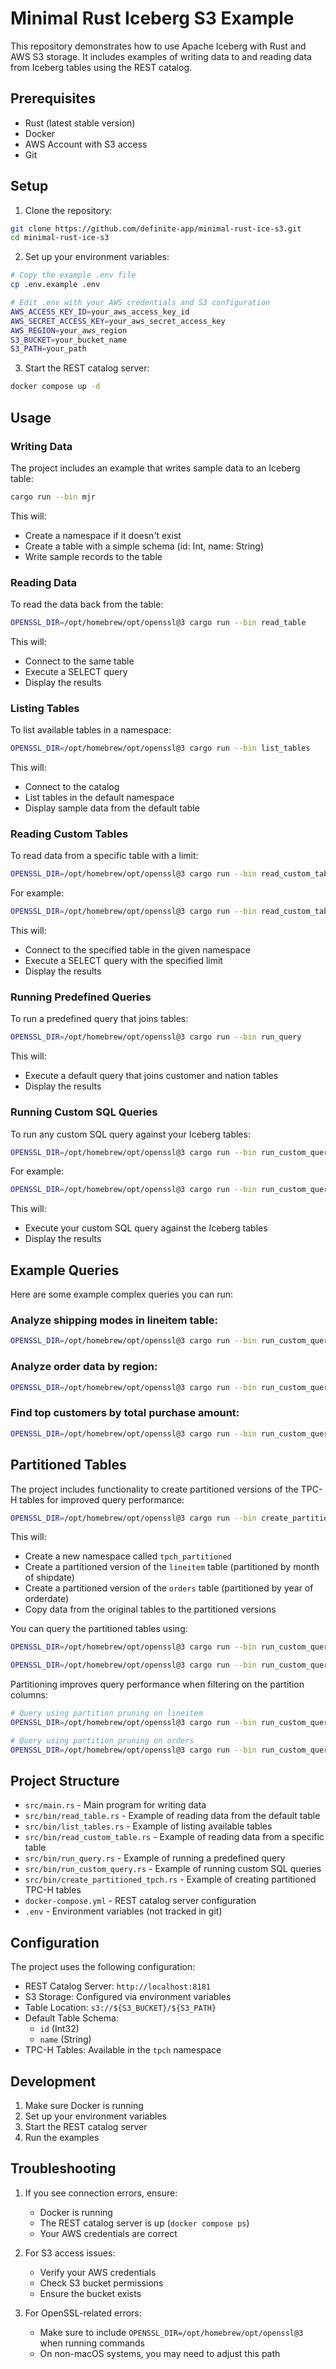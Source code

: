 # Minimal Rust Iceberg S3 Example

This repository demonstrates how to use Apache Iceberg with Rust and AWS S3 storage. It includes examples of writing data to and reading data from Iceberg tables using the REST catalog.

## Prerequisites

- Rust (latest stable version)
- Docker
- AWS Account with S3 access
- Git

## Setup

1. Clone the repository:
```bash
git clone https://github.com/definite-app/minimal-rust-ice-s3.git
cd minimal-rust-ice-s3
```

2. Set up your environment variables:
```bash
# Copy the example .env file
cp .env.example .env

# Edit .env with your AWS credentials and S3 configuration
AWS_ACCESS_KEY_ID=your_aws_access_key_id
AWS_SECRET_ACCESS_KEY=your_aws_secret_access_key
AWS_REGION=your_aws_region
S3_BUCKET=your_bucket_name
S3_PATH=your_path
```

3. Start the REST catalog server:
```bash
docker compose up -d
```

## Usage

### Writing Data

The project includes an example that writes sample data to an Iceberg table:

```bash
cargo run --bin mjr
```

This will:
- Create a namespace if it doesn't exist
- Create a table with a simple schema (id: Int, name: String)
- Write sample records to the table

### Reading Data

To read the data back from the table:

```bash
OPENSSL_DIR=/opt/homebrew/opt/openssl@3 cargo run --bin read_table
```

This will:
- Connect to the same table
- Execute a SELECT query
- Display the results

### Listing Tables

To list available tables in a namespace:

```bash
OPENSSL_DIR=/opt/homebrew/opt/openssl@3 cargo run --bin list_tables
```

This will:
- Connect to the catalog
- List tables in the default namespace
- Display sample data from the default table

### Reading Custom Tables

To read data from a specific table with a limit:

```bash
OPENSSL_DIR=/opt/homebrew/opt/openssl@3 cargo run --bin read_custom_table <namespace> <table_name> <limit>
```

For example:
```bash
OPENSSL_DIR=/opt/homebrew/opt/openssl@3 cargo run --bin read_custom_table tpch customer 10
```

This will:
- Connect to the specified table in the given namespace
- Execute a SELECT query with the specified limit
- Display the results

### Running Predefined Queries

To run a predefined query that joins tables:

```bash
OPENSSL_DIR=/opt/homebrew/opt/openssl@3 cargo run --bin run_query
```

This will:
- Execute a default query that joins customer and nation tables
- Display the results

### Running Custom SQL Queries

To run any custom SQL query against your Iceberg tables:

```bash
OPENSSL_DIR=/opt/homebrew/opt/openssl@3 cargo run --bin run_custom_query "<SQL_QUERY>"
```

For example:
```bash
OPENSSL_DIR=/opt/homebrew/opt/openssl@3 cargo run --bin run_custom_query "SELECT l_shipmode, COUNT(*) as count FROM my_catalog.tpch.lineitem GROUP BY l_shipmode ORDER BY count DESC"
```

This will:
- Execute your custom SQL query against the Iceberg tables
- Display the results

## Example Queries

Here are some example complex queries you can run:

### Analyze shipping modes in lineitem table:
```bash
OPENSSL_DIR=/opt/homebrew/opt/openssl@3 cargo run --bin run_custom_query "SELECT l_shipmode, COUNT(*) as count, SUM(l_quantity) as total_quantity, AVG(l_extendedprice) as avg_price FROM my_catalog.tpch.lineitem GROUP BY l_shipmode ORDER BY count DESC"
```

### Analyze order data by region:
```bash
OPENSSL_DIR=/opt/homebrew/opt/openssl@3 cargo run --bin run_custom_query "SELECT r.r_name as region, COUNT(DISTINCT c.c_custkey) as customer_count, COUNT(o.o_orderkey) as order_count, SUM(o.o_totalprice) as total_sales FROM my_catalog.tpch.orders o JOIN my_catalog.tpch.customer c ON o.o_custkey = c.c_custkey JOIN my_catalog.tpch.nation n ON c.c_nationkey = n.n_nationkey JOIN my_catalog.tpch.region r ON n.n_regionkey = r.r_regionkey GROUP BY r.r_name ORDER BY total_sales DESC"
```

### Find top customers by total purchase amount:
```bash
OPENSSL_DIR=/opt/homebrew/opt/openssl@3 cargo run --bin run_custom_query "SELECT c.c_name, n.n_name as nation, r.r_name as region, COUNT(o.o_orderkey) as order_count, SUM(o.o_totalprice) as total_spent FROM my_catalog.tpch.customer c JOIN my_catalog.tpch.orders o ON c.c_custkey = o.o_custkey JOIN my_catalog.tpch.nation n ON c.c_nationkey = n.n_nationkey JOIN my_catalog.tpch.region r ON n.n_regionkey = r.r_regionkey GROUP BY c.c_name, n.n_name, r.r_name ORDER BY total_spent DESC LIMIT 10"
```

## Partitioned Tables

The project includes functionality to create partitioned versions of the TPC-H tables for improved query performance:

```bash
OPENSSL_DIR=/opt/homebrew/opt/openssl@3 cargo run --bin create_partitioned_tpch
```

This will:
- Create a new namespace called `tpch_partitioned`
- Create a partitioned version of the `lineitem` table (partitioned by month of shipdate)
- Create a partitioned version of the `orders` table (partitioned by year of orderdate)
- Copy data from the original tables to the partitioned versions

You can query the partitioned tables using:

```bash
OPENSSL_DIR=/opt/homebrew/opt/openssl@3 cargo run --bin run_custom_query "SELECT * FROM my_catalog.tpch_partitioned.lineitem LIMIT 10"
```

```bash
OPENSSL_DIR=/opt/homebrew/opt/openssl@3 cargo run --bin run_custom_query "SELECT * FROM my_catalog.tpch_partitioned.orders LIMIT 10"
```

Partitioning improves query performance when filtering on the partition columns:

```bash
# Query using partition pruning on lineitem
OPENSSL_DIR=/opt/homebrew/opt/openssl@3 cargo run --bin run_custom_query "SELECT COUNT(*) FROM my_catalog.tpch_partitioned.lineitem WHERE l_shipdate BETWEEN DATE '1992-01-01' AND DATE '1992-12-31'"
```

```bash
# Query using partition pruning on orders
OPENSSL_DIR=/opt/homebrew/opt/openssl@3 cargo run --bin run_custom_query "SELECT COUNT(*) FROM my_catalog.tpch_partitioned.orders WHERE o_orderdate >= DATE '1993-01-01'"
```

## Project Structure

- `src/main.rs` - Main program for writing data
- `src/bin/read_table.rs` - Example of reading data from the default table
- `src/bin/list_tables.rs` - Example of listing available tables
- `src/bin/read_custom_table.rs` - Example of reading data from a specific table
- `src/bin/run_query.rs` - Example of running a predefined query
- `src/bin/run_custom_query.rs` - Example of running custom SQL queries
- `src/bin/create_partitioned_tpch.rs` - Example of creating partitioned TPC-H tables
- `docker-compose.yml` - REST catalog server configuration
- `.env` - Environment variables (not tracked in git)

## Configuration

The project uses the following configuration:

- REST Catalog Server: `http://localhost:8181`
- S3 Storage: Configured via environment variables
- Table Location: `s3://${S3_BUCKET}/${S3_PATH}`
- Default Table Schema:
  - `id` (Int32)
  - `name` (String)
- TPC-H Tables: Available in the `tpch` namespace

## Development

1. Make sure Docker is running
2. Set up your environment variables
3. Start the REST catalog server
4. Run the examples

## Troubleshooting

1. If you see connection errors, ensure:
   - Docker is running
   - The REST catalog server is up (`docker compose ps`)
   - Your AWS credentials are correct

2. For S3 access issues:
   - Verify your AWS credentials
   - Check S3 bucket permissions
   - Ensure the bucket exists

3. For OpenSSL-related errors:
   - Make sure to include `OPENSSL_DIR=/opt/homebrew/opt/openssl@3` when running commands
   - On non-macOS systems, you may need to adjust this path
